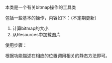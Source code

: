 本类是一个有关bitmap操作的工具类

包括一些基本的操作，内容如下：（不定期更新）

1. 计算bitmap的大小
2. 从Resources中加载图片


使用步骤：

根据功能描述在相应的位置调用相关的静态方法即可。

